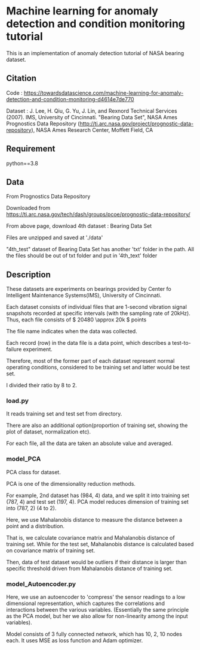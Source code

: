 # Machine learning for anomaly detection and condition monitoring tutorial
This is an implementation of anomaly detection tutorial of NASA bearing dataset.

## Citation
Code : https://towardsdatascience.com/machine-learning-for-anomaly-detection-and-condition-monitoring-d4614e7de770

Dataset : J. Lee, H. Qiu, G. Yu, J. Lin, and Rexnord Technical Services (2007). IMS, University of Cincinnati. "Bearing Data Set", NASA Ames Prognostics Data Repository (http://ti.arc.nasa.gov/project/prognostic-data-repository), NASA Ames Research Center, Moffett Field, CA

## Requirement
python==3.8


## Data
From Prognostics Data Repository

Downloaded from https://ti.arc.nasa.gov/tech/dash/groups/pcoe/prognostic-data-repository/

From above page, download 4th dataset : Bearing Data Set

Files are unzipped and saved at './data'

"4th_test" dataset of Bearing Data Set has another 'txt' folder in the path. All the files should be out of txt folder and put in '4th_text' folder


## Description
These datasets are experiments on bearings provided by Center fo Intelligent Maintenance Systems(IMS), University of Cincinnati.

Each dataset consists of individual files that are 1-second vibration signal snapshots recorded at
specific intervals (with the sampling rate of 20kHz).
Thus, each file consists of $ 20480 \approx 20k $ points

The file name indicates when the data was collected.

Each record (row) in the data file is a data point, which describes a test-to-failure experiment.

Therefore, most of the former part of each dataset represent normal operating conditions,
considered to be training set and latter would be test set.

I divided their ratio by 8 to 2.

### load.py
It reads training set and test set from directory. 

There are also an additional option(proportion of training set, showing the plot of dataset, normalization etc).

For each file, all the data are taken an absolute value and averaged.

### model_PCA
PCA class for dataset.

PCA is one of the dimensionality reduction methods.

For example, 2nd dataset has (984, 4) data, and we split it into training set (787, 4) and test set (197, 4).
PCA model reduces dimension of training set into (787, 2) (4 to 2).

Here, we use Mahalanobis distance to measure the distance between a point and a distribution.

That is, we calculate covariance matrix and Mahalanobis distance of training set.
While for the test set, Mahalanobis distance is calculated based on covariance matrix of training set.

Then, data of test dataset would be outliers if their distance is larger than specific threshold driven from Mahalanobis distance of training set.

### model_Autoencoder.py
Here, we use an autoencoder to 'compress' the sensor readings to a low dimensional representation, which captures the correlations and interactions between the various variables.
(Essentially the same principle as the PCA model, but her we also allow for non-linearity among the input variables).

Model consists of 3 fully connected network, which has 10, 2, 10 nodes each.
It uses MSE as loss function and Adam optimizer.
